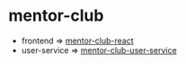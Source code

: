 # mentor-club

* frontend => [mentor-club-react](https://github.com/ArtemAlagizov/mentor-club-react)
* user-service => [mentor-club-user-service](https://github.com/ArtemAlagizov/mentor-club-user-service)
